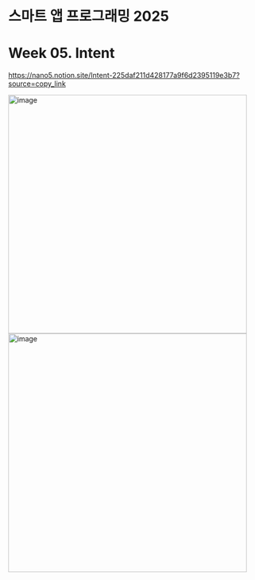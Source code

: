 # 스마트 앱 프로그래밍 2025

# Week 05. Intent

https://nano5.notion.site/Intent-225daf211d428177a9f6d2395119e3b7?source=copy_link

<img width="480" alt="image" src="https://github.com/user-attachments/assets/7403de02-e02d-4c18-a317-7ab3a83c1959" />

<img width="480" alt="image" src="https://github.com/user-attachments/assets/afc03424-85e2-4cab-8876-5b5cf53c8422" />
